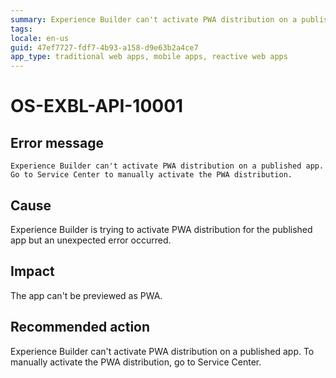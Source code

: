 ```yaml
---
summary: Experience Builder can't activate PWA distribution on a published app. Go to Service Center to manually activate the PWA distribution.
tags:
locale: en-us
guid: 47ef7727-fdf7-4b93-a158-d9e63b2a4ce7
app_type: traditional web apps, mobile apps, reactive web apps
---
```


# OS-EXBL-API-10001

## Error message 

`Experience Builder can't activate PWA distribution on a published app. Go to Service Center to manually activate the PWA distribution.`

## Cause

Experience Builder is trying to activate PWA distribution for the published app but an unexpected error occurred.

## Impact

The app can't be previewed as PWA.

## Recommended action

Experience Builder can't activate PWA distribution on a published app. To manually activate the PWA distribution, go to Service Center.
